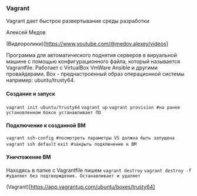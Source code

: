 ### Vagrant
Vagrant дает быстрое развертывание среды разработки

Алексей Медов

(Видеоролики)[https://www.youtube.com/@medov.alexey/videos]

Программа для автоматического поднятия серверов в вируальной машине с помощью конфигурационного файла, который называется Vagrantfile. Работает с VirtualBox VmWare Ansible и другими провайдерами. Box - преднастроенный образ операционной системы например: ubuntu/trusty64.

#### Создание и запуск

`vagrant init ubuntu/trusty64`
`vagrant up`
`vagrant provision #на ранее установленном боксе устанавливает ПО`


#### Подключение к созданной ВМ
`vagrant ssh-config #посмотреть параметры VS должна быть запущена`
`vagrant ssh default`
`exit #закрыть подключение к ВМ`

#### Уничтожение ВМ
Находясь в папке с Vagrantfile пишем
`vagrant destroy`
`vagrant destroy -f #удаляет без подтверждения. Останавливает и удаляет`


(Vagrant)[https://app.vagrantup.com/ubuntu/boxes/trusty64]
